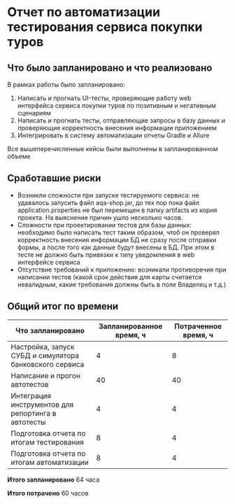 # Отчет по автоматизации тестирования сервиса покупки туров
## Что было запланировано и что реализовано
В рамках работы было запланировано:
1. Написать и прогнать UI-тесты, проверяющие работу web интерфейса сервиса покупки туров по позитивным и негативным сценариям
2. Написать и прогнать тесты, отправляющие запросы в базу данных и проверяющие корректность внесения информации приложением
3. Интегрировать в систему автоматизации отчеты Gradle и Allure
   
Все вышеперечисленные кейсы были выполнены в запланированном объеме

## Сработавшие риски

* Возникли сложности при запуске тестируемого сервиса: не удавалось запусить файл aqa-shop.jar, до тех пор пока файл application.properties не был перемещен в папку artifacts из корня проекта. На выяснение причин ушло несколько часов.
* Сложности при проектировании тестов для базы данных: необходимо было написать тест таким образом, чтоб он проверял корректность внесения информации БД не сразу после отправки формы, а после того как данные будут внесены в БД. При этом в тесте не должно быть привязки к типу уведомления в web интерфейсе сервиса
* Отсутствие требований к приложению: возникали противоречия при написании тестов (какой срок действия для карты считается невалидным, какие требования должны быть в поле Владелец и т.д.)

## Общий итог по времени
| Что запланировано | Запланированное время, ч | Потраченное время, ч |
|----------|----------|----------|
| Настройка, запуск СУБД и симулятора банковского сервиса  | 4   | 8   |
| Написание и прогон автотестов    | 40   | 40  |
| Интеграция инструментов для репортинга в автотесты    | 4  | 4   |
|Подготовка отчета по итогам тестирования    | 8   | 4   |
| Подготовка отчета по итогам автоматизации  | 8  | 4  |

**Итого запланировано** 64 часа

**Итого потрачено** 60 часов
